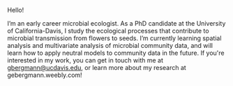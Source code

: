 Hello!

I’m an early career microbial ecologist. As a PhD candidate at the University of California-Davis, I study the ecological processes that contribute to microbial transmission from flowers to seeds. I’m currently learning spatial analysis and multivariate analysis of microbial community data, and will learn how to apply neutral models to community data in the future. If you're interested in my work, you can get in touch with me at gbergmann@ucdavis.edu, or learn more about my research at gebergmann.weebly.com!

<!---
gbergmann/gbergmann is a ✨ special ✨ repository because its `README.md` (this file) appears on your GitHub profile.
You can click the Preview link to take a look at your changes.
--->
